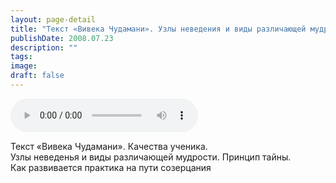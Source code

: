 ```yaml
---
layout: page-detail
title: "Текст «Вивека Чудамани». Узлы неведения и виды различающей мудрости"
publishDate: 2008.07.23
description: ""
tags:
image:
draft: false
---
```


<audio title="2008.07.23 - Текст «Вивека Чудамани». Узлы неведения и виды различающей мудрости.mp3" src="https://filer-api.advayta.org/v1.0/public/files/73327" controls=""></audio>

 Текст «Вивека Чудамани». Качества ученика.   
 Узлы неведенья и виды различающей мудрости. Принцип тайны.  
 Как развивается практика на пути созерцания   

  

